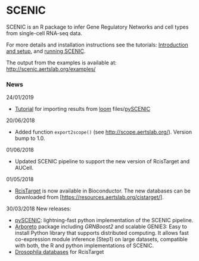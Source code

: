 
# SCENIC

SCENIC is an R package to infer Gene Regulatory Networks and cell types from single-cell RNA-seq data. 

For more details and installation instructions see the tutorials: [Introduction and setup](https://rawcdn.githack.com/aertslab/SCENIC/a0a00644b2f3589a3e2bc65486fc5f6cc00f48e1/inst/doc/SCENIC_Setup.html), and [running SCENIC](https://rawcdn.githack.com/aertslab/SCENIC/a0a00644b2f3589a3e2bc65486fc5f6cc00f48e1/inst/doc/SCENIC_Running.html).



The output from the examples is available at: http://scenic.aertslab.org/examples/

### News

24/01/2019
- [Tutorial](https://rawcdn.githack.com/aertslab/SCENIC/master/inst/doc/importing_pySCENIC.html) for importing results from [loom](http://scope.aertslab.org/) files/[pySCENIC](http://pyscenic.readthedocs.io)

20/06/2018
- Added function `export2scope()` (see http://scope.aertslab.org/). Version bump to 1.0.

01/06/2018
- Updated SCENIC pipeline to support the new version of RcisTarget and AUCell.

01/05/2018
- [RcisTarget](https://bioconductor.org/packages/RcisTarget) is now available in Bioconductor. The new databases can be downloaded from [https://resources.aertslab.org/cistarget/]. 

30/03/2018 New releases:
- [pySCENIC](http://pyscenic.readthedocs.io): lightning-fast python implementation of the SCENIC pipeline.
- [Arboreto](https://arboreto.readthedocs.io/) package including *GRNBoost2* and scalable GENIE3: Easy to install Python library that supports distributed computing. It allows fast co-expression module inference (Step1) on large datasets, compatible with both, the R and python implementations of SCENIC.
- [Drosophila databases](https://resources.aertslab.org/cistarget/) for RcisTarget
